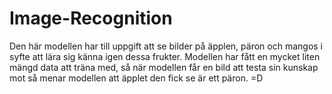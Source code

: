 # Image-Recognition
Den här modellen har till uppgift att se bilder på äpplen, päron och mangos i syfte att lära sig känna igen dessa frukter.
Modellen har fått en mycket liten mängd data att träna med, så när modellen får en bild att testa sin kunskap mot så menar modellen att äpplet den fick se är ett päron. =D 
